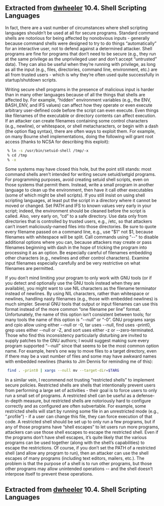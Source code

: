 ## Extracted from [dwheeler](https://www.dwheeler.com/secure-programs/Secure-Programs-HOWTO.html#SHELL) 10.4. Shell Scripting Languages

In fact, there are a vast number of circumstances where shell scripting languages shouldn’t be used at all for secure programs. Standard command shells are notorious for being affected by nonobvious inputs - generally because command shells were designed to try to do things “automatically” for an interactive user, not to defend against a determined attacker. Shell programs are fine for programs that don’t need to be secure (e.g., they run at the same privilege as the unprivileged user and don’t accept “untrusted” data). They can also be useful when they’re running with privilege, as long as all the input (e.g., files, directories, command line, environment, etc.) are all from trusted users - which is why they’re often used quite successfully in startup/shutdown scripts.

Writing secure shell programs in the presence of malicious input is harder than in many other languages because of all the things that shells are affected by. For example, “hidden” environment variables (e.g., the ENV, BASH_ENV, and IFS values) can affect how they operate or even execute arbitrary user-defined code before the script can even execute. Even things like filenames of the executable or directory contents can affect execution. If an attacker can create filenames containing some control characters (e.g., newline), or whitespace, or shell metacharacters, or begin with a dash (the option flag syntax), there are often ways to exploit them. For example, on many Bourne shell implementations, doing the following will grant root access (thanks to NCSA for describing this exploit):
```sh
 % ln -s /usr/bin/setuid-shell /tmp/-x
 % cd /tmp
 % -x
```
Some systems may have closed this hole, but the point still stands: most command shells aren’t intended for writing secure setuid/setgid programs. For programming purposes, avoid creating setuid shell scripts, even on those systems that permit them. Instead, write a small program in another language to clean up the environment, then have it call other executables (some of which might be shell scripts).
If you still insist on using shell scripting languages, at least put the script in a directory where it cannot be moved or changed. Set PATH and IFS to known values very early in your script; indeed, the environment should be cleaned before the script is called. Also, very early on, “cd” to a safe directory. Use data only from directories that is controlled by trusted users, e.g., /etc, so that attackers can’t insert maliciously-named files into those directories. Be sure to quote every filename passed on a command line, e.g., use "$1" not $1, because filenames with whitespace will be split. Call commands using "--" to disable additional options where you can, because attackers may create or pass filenames beginning with dash in the hope of tricking the program into processing it as an option. Be especially careful of filenames embedding other characters (e.g., newlines and other control characters). Examine input filenames especially carefully and be very restrictive on what filenames are permitted.

If you don’t mind limiting your program to only work with GNU tools (or if you detect and optionally use the GNU tools instead when they are available), you might want to use NIL characters as the filename terminator instead of newlines. By using NIL characters, rather than whitespace or newlines, handling nasty filenames (e.g., those with embedded newlines) is much simpler. Several GNU tools that output or input filenames can use this format instead of the more common “one filename per line” format. Unfortunately, the name of this option isn’t consistent between tools; for many tools the name of this option is “--null” or “-0”. GNU programs xargs and cpio allow using either --null or -0, tar uses --null, find uses -print0, grep uses either --null or -Z, and sort uses either -z or --zero-terminated. Those who find this inconsistency particularly disturbing are invited to supply patches to the GNU authors; I would suggest making sure every program supported “--null” since that seems to be the most common option name. For example, here’s one way to move files to a target directory, even if there may be a vast number of files and some may have awkward names with embedded newlines (thanks to Jim Dennis for reminding me of this):
```sh
 find . -print0 | xargs --null mv --target-dir=$TARG
```
In a similar vein, I recommend not trusting “restricted shells” to implement secure policies. Restricted shells are shells that intentionally prevent users from performing a large set of activities - their goal is to force users to only run a small set of programs. A restricted shell can be useful as a defense-in-depth measure, but restricted shells are notoriously hard to configure correctly and as configured are often subvertable. For example, some restricted shells will start by running some file in an unrestricted mode (e.g., “.profile”) - if a user can change this file, they can force execution of that code. A restricted shell should be set up to only run a few programs, but if any of those programs have “shell escapes” to let users run more programs, attackers can use those shell escapes to escape the restricted shell. Even if the programs don’t have shell escapes, it’s quite likely that the various programs can be used together (along with the shell’s capabilities) to escape the restrictions. Of course, if you don’t set the PATH of a restricted shell (and allow any program to run), then an attacker can use the shell escapes of many programs (including text editors, mailers, etc.). The problem is that the purpose of a shell is to run other programs, but those other programs may allow unintended operations -- and the shell doesn’t interpose itself to prevent these operations.

## Extracted from [dwheeler](https://www.dwheeler.com/secure-programs/Secure-Programs-HOWTO.html#SHELL) 10.4. Shell Scripting Languages
